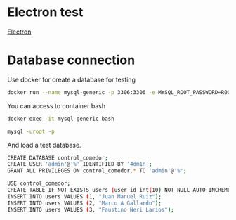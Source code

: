 # Electron test

[Electron](https://www.electronjs.org/)

# Database connection
Use docker for create a database for testing

```bash
docker run --name mysql-generic -p 3306:3306 -e MYSQL_ROOT_PASSWORD=R00T -d mysql:5.7
```
You can access to container bash

```bash
docker exec -it mysql-generic bash
```

```bash
mysql -uroot -p
```

And load a test database.

```bash
CREATE DATABASE control_comedor;
CREATE USER 'admin'@'%' IDENTIFIED BY '4dm1n';
GRANT ALL PRIVILEGES ON control_comedor.* TO 'admin'@'%';
```

```bash
USE control_comedor;
CREATE TABLE IF NOT EXISTS users (user_id int(10) NOT NULL AUTO_INCREMENT, user_name VARCHAR(80) NOT NULL, CONSTRAINT key1 PRIMARY KEY (user_id));
INSERT INTO users VALUES (1, "Juan Manuel Ruiz");
INSERT INTO users VALUES (2, "Marco A Gallardo");
INSERT INTO users VALUES (3, "Faustino Neri Larios");
```